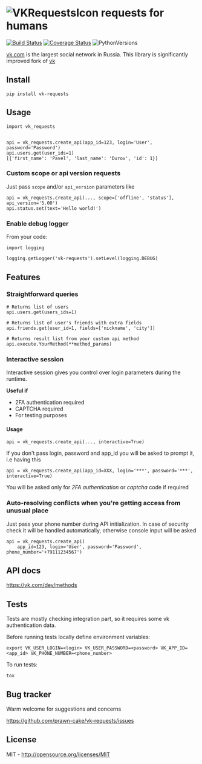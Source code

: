 ![VKRequestsIcon](https://www.dropbox.com/s/dv9oy3i8nlmdo50/vk_icon.png?dl=1) requests for humans
========================================================================================================
[![Build Status](https://travis-ci.org/prawn-cake/vk-requests.svg?branch=master)](https://travis-ci.org/prawn-cake/vk-requests)
[![Coverage Status](https://coveralls.io/repos/prawn-cake/vk-requests/badge.svg?branch=master&service=github)](https://coveralls.io/github/prawn-cake/vk-requests?branch=master)
![PythonVersions](https://www.dropbox.com/s/ck0nc28ttga2pw9/python-2.7_3.4-blue.svg?dl=1)

[vk.com](https://vk.com) is the largest social network in Russia.
This library is significantly improved fork of [vk](https://github.com/dimka665/vk)

## Install

    pip install vk-requests
    
## Usage
    import vk_requests
    
    
    api = vk_requests.create_api(app_id=123, login='User', password='Password')
    api.users.get(user_ids=1)
    [{'first_name': 'Pavel', 'last_name': 'Durov', 'id': 1}]
    
### Custom scope or api version requests

Just pass `scope` and/or `api_version` parameters like

    api = vk_requests.create_api(..., scope=['offline', 'status'], api_version='5.00')
    api.status.set(text='Hello world!')
    
### Enable debug logger
From your code:
    
    import logging
    
    logging.getLogger('vk-requests').setLevel(logging.DEBUG)


## Features
### Straightforward queries
    
    # Returns list of users
    api.users.get(users_ids=1)
    
    # Returns list of user's friends with extra fields 
    api.friends.get(user_id=1, fields=['nickname', 'city'])
    
    # Returns result list from your custom api method
    api.execute.YourMethod(**method_params)
 
 
### Interactive session

Interactive session gives you control over login parameters during the runtime. 

**Useful if**

* 2FA authentication required
* CAPTCHA required
* For testing purposes

#### Usage

    api = vk_requests.create_api(..., interactive=True)

If you don't pass login, password and app_id you will be asked to prompt it, i.e having this

    api = vk_requests.create_api(app_id=XXX, login='***', password='***', interactive=True)

You will be asked only for *2FA authentication* or *captcha* code if required 


### Auto-resolving conflicts when you're getting access from unusual place

Just pass your phone number during API initialization. In case of security check 
it will be handled automatically, otherwise console input will be asked

    api = vk_requests.create_api(
        app_id=123, login='User', password='Password', phone_number='+79111234567')


## API docs
https://vk.com/dev/methods


## Tests

Tests are mostly checking integration part, so it requires some vk authentication data.

Before running tests locally define environment variables: 
    
    export VK_USER_LOGIN=<login> VK_USER_PASSWORD=<password> VK_APP_ID=<app_id> VK_PHONE_NUMBER=<phone_number>

To run tests:

    tox


## Bug tracker

Warm welcome for suggestions and concerns

https://github.com/prawn-cake/vk-requests/issues


## License

MIT - http://opensource.org/licenses/MIT
